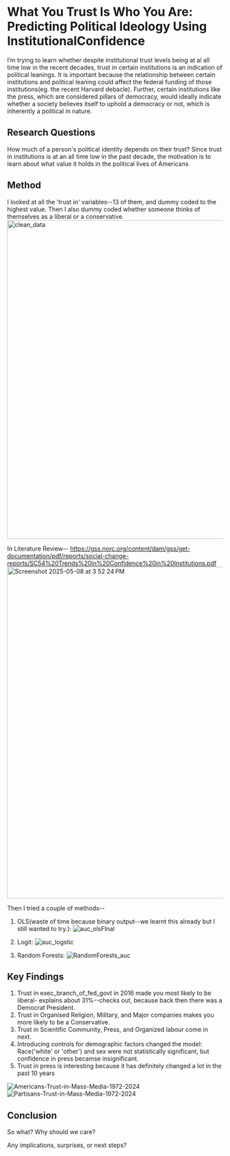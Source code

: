 # What You Trust Is Who You Are: Predicting Political Ideology Using InstitutionalConfidence


I’m trying to learn whether despite institutional trust levels being at al all time low in the
recent decades, trust in certain institutions is an indication of political leanings.
It is important because the relationship between certain institutions and political leaning
could affect the federal funding of those institutions(eg. the recent Harvard debacle).
Further, certain institutions like the press, which are considered pillars of democracy,
would ideally indicate whether a society believes itself to uphold a democracy or not,
which is inherently a political in nature.





## Research Questions

How much of a person's political identity depends on their trust?
Since trust in institutions is at an all time low in the past decade, the motivation is to learn about what value it holds in the political lives of Americans 



## Method 

I looked at all the 'trust in' variables--13 of them, and dummy coded to the highest value. Then I also dummy coded whether someone thinks of themselves as a liberal or a conservative.
<img width="744" alt="clean_data" src="https://github.com/user-attachments/assets/81673dbc-0eda-401e-9cb0-00ac20d5fb63" />

In Literature Review--
https://gss.norc.org/content/dam/gss/get-documentation/pdf/reports/social-change-reports/SC54%20Trends%20in%20Confidence%20in%20Institutions.pdf
<img width="774" alt="Screenshot 2025-05-08 at 3 52 24 PM" src="https://github.com/user-attachments/assets/231e614e-81ea-44bc-b8f5-6a4455c3961c" />


Then I tried a couple of methods--

1. OLS(waste of time because binary output--we learnt this already but I still wanted to try.):
![auc_olsFInal](https://github.com/user-attachments/assets/823bb3d0-4e72-4c63-8bae-b332959d7b47)

2. Logit:
![auc_logstic](https://github.com/user-attachments/assets/1e0f1127-184f-430a-9f4e-b326a4d52b8f)


3. Random Forests:
![RandomForests_auc](https://github.com/user-attachments/assets/ba03fd9e-e5c9-497b-86c1-b31739e28419)


## Key Findings 

1. Trust in exec_branch_of_fed_govt in 2016 made you most likely to be liberal- explains about 31%--checks out, because back then there was a Democrat President. 
2. Trust in Organised Religion, Military, and Major companies makes you more likely to be a Conservative.
3. Trust in Scientific Community, Press, and Organized labour come in next.
4. Introducing controls for demographic factors changed the model: Race('white' or 'other') and sex were not statistically significant, but confidence in press becamse insignificant. 
5. Trust in press is interesting because it has definitely changed a lot in the past 10 years

![Americans-Trust-in-Mass-Media-1972-2024](https://github.com/user-attachments/assets/45f29efe-7a7f-46fa-b6de-06237aa15bd2)
![Partisans-Trust-in-Mass-Media-1972-2024](https://github.com/user-attachments/assets/f6f5e5f2-9192-4356-ac74-f0a34a892b70)

## Conclusion 


So what? Why should we care?

Any implications, surprises, or next steps?

